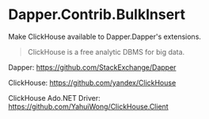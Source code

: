 # Dapper.Contrib.BulkInsert
Make ClickHouse available to Dapper.Dapper's extensions.
>ClickHouse is a free analytic DBMS for big data.

Dapper: https://github.com/StackExchange/Dapper

ClickHouse: https://github.com/yandex/ClickHouse

ClickHouse Ado.NET Driver: https://github.com/YahuiWong/ClickHouse.Client
